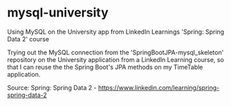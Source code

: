 # mysql-university
Using MySQL on the University app from LinkedIn Learnings 'Spring: Spring Data 2' course

Trying out the MySQL connection from the 'SpringBootJPA-mysql_skeleton' repository on the University application from a LinkedIn Learning course, so that I can reuse the the Spring Boot's JPA methods on my TimeTable application.

Source:
Spring: Spring Data 2 - https://www.linkedin.com/learning/spring-spring-data-2
